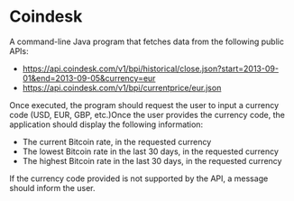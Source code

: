 # Coindesk
A command-line Java program that fetches data from the following public APIs:
* https://api.coindesk.com/v1/bpi/historical/close.json?start=2013-09-01&end=2013-09-05&currency=eur
* https://api.coindesk.com/v1/bpi/currentprice/eur.json

Once executed, the program should request the user to input a currency code (USD, EUR, GBP, etc.)Once the user provides the currency code, the application should display the following information:
* The current Bitcoin rate, in the requested currency
* The lowest Bitcoin rate in the last 30 days, in the requested currency
* The highest Bitcoin rate in the last 30 days, in the requested currency

If the currency code provided is not supported by the API, a message should inform the user.
